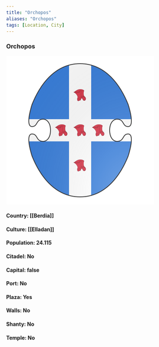 ```yaml
---
title: "Orchopos"
aliases: "Orchopos"
tags: [Location, City]
---
```

### Orchopos
![](attachment/842c145924a5d6f4f94f790d2e9e1aed.svg)

#### Country: [[Berdia]]

#### Culture: [[Elladan]]

#### Population: 24.115

#### Citadel: No

#### Capital: false

#### Port: No

#### Plaza: Yes

#### Walls: No

#### Shanty: No

#### Temple: No

